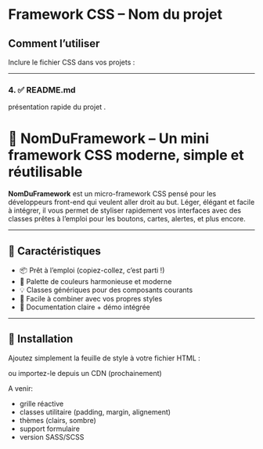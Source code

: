 # Framework CSS – Nom du projet

## Comment l’utiliser

Inclure le fichier CSS dans vos projets :

<link rel="stylesheet" href="css/framework.css">


---

### 4. ✅ **README.md**

 présentation rapide du projet .

# 🎨 NomDuFramework – Un mini framework CSS moderne, simple et réutilisable

**NomDuFramework** est un micro-framework CSS pensé pour les développeurs front-end qui veulent aller droit au but. Léger, élégant et facile à intégrer, il vous permet de styliser rapidement vos interfaces avec des classes prêtes à l’emploi pour les boutons, cartes, alertes, et plus encore.

---

## 🚀 Caractéristiques

- 📦 Prêt à l’emploi (copiez-collez, c’est parti !)
- 🎨 Palette de couleurs harmonieuse et moderne
- 💡 Classes génériques pour des composants courants
- 🧩 Facile à combiner avec vos propres styles
- 📝 Documentation claire + démo intégrée

---

## 🔧 Installation

Ajoutez simplement la feuille de style à votre fichier HTML :


<link rel="stylesheet" href="css/framework.css">

ou importez-le depuis un CDN (prochainement)

A venir: 

- grille réactive
- classes utilitaire (padding, margin, alignement)
- thèmes (clairs, sombre)
- support formulaire
- version SASS/SCSS

